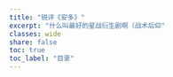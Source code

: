 ```yaml
---
title: "锐评《安多》"  
excerpt: "什么叫最好的星战衍生剧啊（战术后仰"
classes: wide
share: false
toc: true
toc_label: "目录"
---
```


